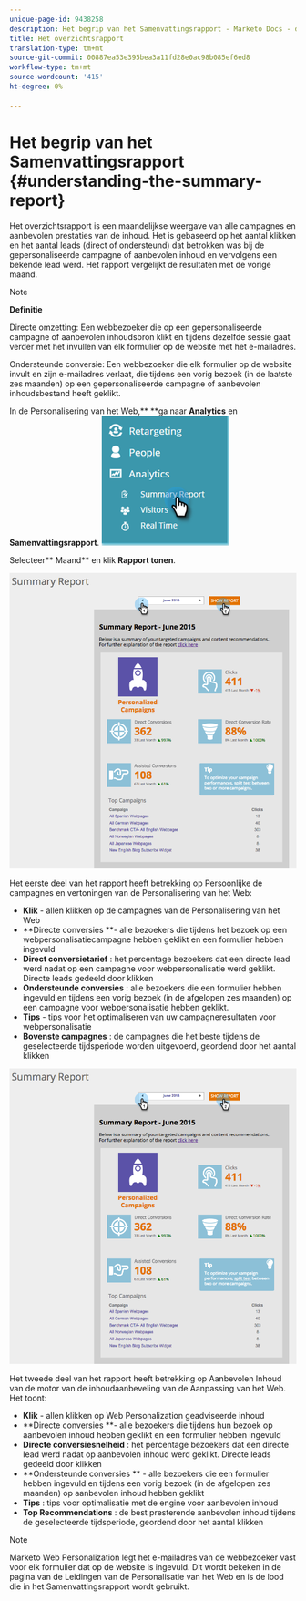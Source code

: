 ```yaml
---
unique-page-id: 9438258
description: Het begrip van het Samenvattingsrapport - Marketo Docs - de Documentatie van het Product
title: Het overzichtsrapport
translation-type: tm+mt
source-git-commit: 00887ea53e395bea3a11fd28e0ac98b085ef6ed8
workflow-type: tm+mt
source-wordcount: '415'
ht-degree: 0%

---
```



# Het begrip van het Samenvattingsrapport {#understanding-the-summary-report}

Het overzichtsrapport is een maandelijkse weergave van alle campagnes en aanbevolen prestaties van de inhoud. Het is gebaseerd op het aantal klikken en het aantal leads (direct of ondersteund) dat betrokken was bij de gepersonaliseerde campagne of aanbevolen inhoud en vervolgens een bekende lead werd. Het rapport vergelijkt de resultaten met de vorige maand.

>[!NOTE]
>
>**Definitie**
>
>Directe omzetting: Een webbezoeker die op een gepersonaliseerde campagne of aanbevolen inhoudsbron klikt en tijdens dezelfde sessie gaat verder met het invullen van elk formulier op de website met het e-mailadres.
>
>Ondersteunde conversie: Een webbezoeker die elk formulier op de website invult en zijn e-mailadres verlaat, die tijdens een vorig bezoek (in de laatste zes maanden) op een gepersonaliseerde campagne of aanbevolen inhoudsbestand heeft geklikt.

In de Personalisering van het Web,** **ga naar **Analytics** en **Samenvattingsrapport**.   ![](assets/image2016-4-6-10-3a15-3a58.png)

Selecteer** Maand** en klik **Rapport tonen**.

![](assets/2.png)

Het eerste deel van het rapport heeft betrekking op Persoonlijke de campagnes en vertoningen van de Personalisering van het Web:

* **Klik**  - allen klikken op de campagnes van de Personalisering van het Web
* **Directe conversies **- alle bezoekers die tijdens het bezoek op een webpersonalisatiecampagne hebben geklikt en een formulier hebben ingevuld
* **Direct conversietarief** : het percentage bezoekers dat een directe lead werd nadat op een campagne voor webpersonalisatie werd geklikt. Directe leads gedeeld door klikken
* **Ondersteunde conversies** : alle bezoekers die een formulier hebben ingevuld en tijdens een vorig bezoek (in de afgelopen zes maanden) op een campagne voor webpersonalisatie hebben geklikt.
* **Tips**  - tips voor het optimaliseren van uw campagneresultaten voor webpersonalisatie
* **Bovenste campagnes** : de campagnes die het beste tijdens de geselecteerde tijdsperiode worden uitgevoerd, geordend door het aantal klikken

![](assets/3.png)

Het tweede deel van het rapport heeft betrekking op Aanbevolen Inhoud van de motor van de inhoudaanbeveling van de Aanpassing van het Web. Het toont:

* **Klik**  - allen klikken op Web Personalization geadviseerde inhoud
* **Directe conversies **- alle bezoekers die tijdens hun bezoek op aanbevolen inhoud hebben geklikt en een formulier hebben ingevuld
* **Directe conversiesnelheid** : het percentage bezoekers dat een directe lead werd nadat op aanbevolen inhoud werd geklikt. Directe leads gedeeld door klikken
* **Ondersteunde conversies ** - alle bezoekers die een formulier hebben ingevuld en tijdens een vorig bezoek (in de afgelopen zes maanden) op aanbevolen inhoud hebben geklikt
* **Tips** : tips voor optimalisatie met de engine voor aanbevolen inhoud
* **Top Recommendations** : de best presterende aanbevolen inhoud tijdens de geselecteerde tijdsperiode, geordend door het aantal klikken

>[!NOTE]
>
>Marketo Web Personalization legt het e-mailadres van de webbezoeker vast voor elk formulier dat op de website is ingevuld. Dit wordt bekeken in de pagina van de Leidingen van de Personalisatie van het Web en is de lood die in het Samenvattingsrapport wordt gebruikt.

